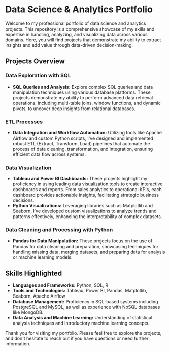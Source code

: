 # Data Science & Analytics Portfolio
Welcome to my professional portfolio of data science and analytics projects. This repository is a comprehensive showcase of my skills and expertise in handling, analyzing, and visualizing data across various domains. Here, you will find projects that demonstrate my ability to extract insights and add value through data-driven decision-making.

## Projects Overview
### Data Exploration with SQL
- **SQL Queries and Analysis:** Explore complex SQL queries and data manipulation techniques using various database platforms. These projects demonstrate my ability to perform advanced data retrieval operations, including multi-table joins, window functions, and dynamic pivots, to uncover deep insights from relational databases.

### ETL Processes
- **Data Integration and Workflow Automation:** Utilizing tools like Apache Airflow and custom Python scripts, I've designed and implemented robust ETL (Extract, Transform, Load) pipelines that automate the process of data cleaning, transformation, and integration, ensuring efficient data flow across systems.

### Data Visualization
- **Tableau and Power BI Dashboards:** These projects highlight my proficiency in using leading data visualization tools to create interactive dashboards and reports. From sales analytics to operational KPIs, each dashboard provides actionable insights, facilitating strategic business decisions.
- **Python Visualizations:** Leveraging libraries such as Matplotlib and Seaborn, I've developed custom visualizations to analyze trends and patterns effectively, enhancing the interpretability of complex datasets.

### Data Cleaning and Processing with Python
- **Pandas for Data Manipulation:** These projects focus on the use of Pandas for data cleaning and preparation, showcasing techniques for handling missing data, merging datasets, and preparing data for analysis or machine learning models.

## Skills Highlighted
- **Languages and Frameworks:** Python, SQL, R
- **Tools and Technologies:** Tableau, Power BI, Pandas, Matplotlib, Seaborn, Apache Airflow
- **Database Management:** Proficiency in SQL-based systems including PostgreSQL and MySQL, as well as experience with NoSQL databases like MongoDB.
- **Data Analysis and Machine Learning:** Understanding of statistical analysis techniques and introductory machine learning concepts.

Thank you for visiting my portfolio. Please feel free to explore the projects, and don't hesitate to reach out if you have questions or need further information.
